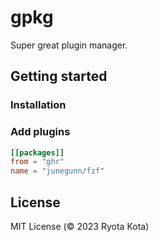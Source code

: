 # gpkg

Super great plugin manager.

## Getting started

### Installation

### Add plugins

```toml
[[packages]]
from = "ghr"
name = "junegunn/fzf"
```

## License

MIT License (© 2023 Ryota Kota)

